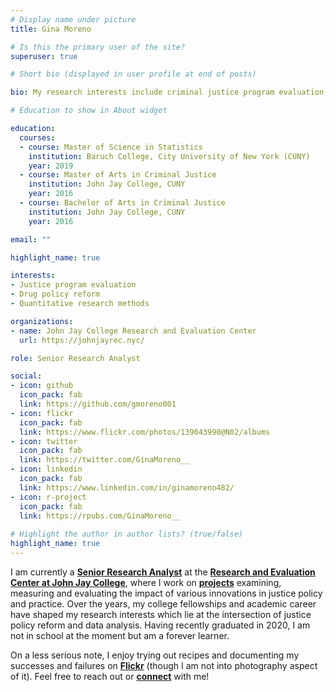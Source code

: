 ```yaml
---
# Display name under picture
title: Gina Moreno

# Is this the primary user of the site?
superuser: true

# Short bio (displayed in user profile at end of posts)

bio: My research interests include criminal justice program evaluation, drug policy reform, and quantitative research methods

# Education to show in About widget

education:
  courses:
  - course: Master of Science in Statistics
    institution: Baruch College, City University of New York (CUNY) 
    year: 2019
  - course: Master of Arts in Criminal Justice
    institution: John Jay College, CUNY
    year: 2016
  - course: Bachelor of Arts in Criminal Justice
    institution: John Jay College, CUNY
    year: 2016

email: ""

highlight_name: true

interests:
- Justice program evaluation
- Drug policy reform 
- Quantitative research methods

organizations:
- name: John Jay College Research and Evaluation Center
  url: https://johnjayrec.nyc/

role: Senior Research Analyst

social:
- icon: github
  icon_pack: fab
  link: https://github.com/gmoreno001
- icon: flickr
  icon_pack: fab
  link: https://www.flickr.com/photos/139043990@N02/albums  
- icon: twitter
  icon_pack: fab
  link: https://twitter.com/GinaMoreno__  
- icon: linkedin
  icon_pack: fab
  link: https://www.linkedin.com/in/ginamoreno482/
- icon: r-project
  icon_pack: fab
  link: https://rpubs.com/GinaMoreno__
  
# Highlight the author in author lists? (true/false)
highlight_name: true  
---
```


I am currently a [**Senior Research Analyst**](https://johnjayrec.nyc/people/) at the [**Research and Evaluation Center at John Jay College**](https://johnjayrec.nyc/), where I work on [**projects**](/#projects) examining, measuring and evaluating the impact of various innovations in justice policy and practice. Over the years, my college fellowships and academic career have shaped my research interests which lie at the intersection of justice policy reform and data analysis. Having recently graduated in 2020, I am not in school at the moment but am a forever learner.

On a less serious note, I enjoy trying out recipes and documenting my successes and failures on [**Flickr**](https://www.flickr.com/photos/139043990@N02/albums) (though I am not into photography aspect of it). Feel free to reach out or [**connect**](/#contact) with me! 
